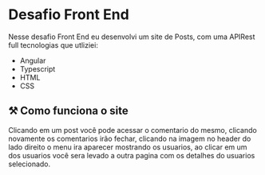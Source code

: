 # Desafio Front End 
Nesse desafio Front End eu desenvolvi um site de Posts, com uma APIRest full
tecnologias que utliziei:
 - Angular
 - Typescript
 - HTML
 - CSS

## ⚒️ Como funciona o site
Clicando em um post você pode acessar o comentario do mesmo, clicando novamente os comentarios irão fechar,
clicando na imagem no header do lado direito o menu ira aparecer mostrando os usuarios, ao clicar 
em um dos usuarios você sera levado a outra pagina com os detalhes do usuarios selecionado.
